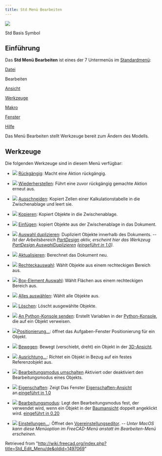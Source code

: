 ```yaml
---
title: Std Menü Bearbeiten
---
```


![](/images/Freecad.svg)

Std Basis Symbol

## Einführung

Das **Std Menü Bearbeiten** ist eines der 7 Untermenüs im [Standardmenü](/Standard_Menu/de "Standard Menu/de"):

[Datei](/Std_File_Menu/de "Std File Menu/de")

Bearbeiten

[Ansicht](/Std_View_Menu/de "Std View Menu/de")

[Werkzeuge](/Std_Tools_Menu/de "Std Tools Menu/de")

[Makro](/Std_Macro_Menu/de "Std Macro Menu/de")

[Fenster](/Std_Windows_Menu/de "Std Windows Menu/de")

[Hilfe](/Std_Help_Menu/de "Std Help Menu/de")

Das Menü Bearbeiten stellt Werkzeuge bereit zum Ändern des Modells.

## Werkzeuge

Die folgenden Werkzeuge sind in diesem Menü verfügbar:

- ![](/images/Std_Undo.svg) [Rückgängig](/Std_Undo/de "Std Undo/de"): Macht eine Aktion rückgängig.

- ![](/images/Std_Redo.svg) [Wiederherstellen](/Std_Redo/de "Std Redo/de"): Führt eine zuvor rückgängig gemachte Aktion erneut aus.

- ![](/images/Std_Cut.svg) [Ausschneiden](/Std_Cut/de "Std Cut/de"): Kopiert Zellen einer Kalkulationstabelle in die Zwischenablage und leert sie.

- ![](/images/Std_Copy.svg) [Kopieren](/Std_Copy/de "Std Copy/de"): Kopiert Objekte in die Zwischenablage.

- ![](/images/Std_Paste.svg) [Einfügen](/Std_Paste/de "Std Paste/de"): kopiert Objekte aus der Zwischenablage in das Dokument.

- ![](/images/Std_DuplicateSelection.svg) [Auswahl duplizieren](/Std_DuplicateSelection/de "Std DuplicateSelection/de"): Dupliziert Objekte innerhalb des Dokuments. _-- Ist der Arbeitsbereich [PartDesign](/PartDesign_Workbench/de "PartDesign Workbench/de") aktiv, erscheint hier das Werkzeug [PartDesign AuswahlDuplizieren](/index.php?title=PartDesign_DuplicateSelection/de&action=edit&redlink=1 "PartDesign DuplicateSelection/de (page does not exist)") ([eingeführt in 1.0](/Release_notes_1.0/de "Release notes 1.0/de"))._

- ![](/images/Std_Refresh.svg) [Aktualisieren](/Std_Refresh/de "Std Refresh/de"): Berechnet das Dokument neu.

- ![](/images/Std_BoxSelection.svg) [Rechteckauswahl](/Std_BoxSelection/de "Std BoxSelection/de"): Wählt Objekte aus einem rechteckigen Bereich aus.

- ![](/images/Std_BoxElementSelection.svg) [Box-Element Auswahl](/Std_BoxElementSelection/de "Std BoxElementSelection/de"): Wählt Flächen aus einem rechteckigen Bereich aus.

- ![](/images/Std_SelectAll.svg) [Alles auswählen](/Std_SelectAll/de "Std SelectAll/de"): Wählt alle Objekte aus.

- ![](/images/Std_Delete.svg) [Löschen](/Std_Delete/de "Std Delete/de"): Löscht ausgewählte Objekte.

- ![](/images/Std_SendToPythonConsole.svg) [An Python-Konsole senden](/Std_SendToPythonConsole/de "Std SendToPythonConsole/de"): Erstellt Variablen in der [Python-Konsole](/Python_console/de "Python console/de"), die auf ein Objekt verweisen.

- ![](/images/Std_Placement.svg)[Positionierung...](/Std_Placement/de "Std Placement/de"): öffnet das Aufgaben-Fenster Positionierung für ein Objekt.

- ![](/images/Std_TransformManip.svg) [Bewegen](/Std_TransformManip/de "Std TransformManip/de"): Bewegt (verschiebt, dreht) ein Objekt in der [3D-Ansicht](/3D_view/de "3D view/de").

- ![](/images/Std_Alignment.svg) [Ausrichtung...](/Std_Alignment/de "Std Alignment/de"): Richtet ein Objekt in Bezug auf ein festes Referenzobjekt aus.

- ![](/images/Std_Edit.svg) [Bearbeitungsmodus umschalten](/Std_Edit/de "Std Edit/de") Aktiviert oder deaktiviert den Bearbeitungsmodus eines Objekts.

- ![](/images/Std_Properties.svg) [Eigenschaften](/Std_Properties/de "Std Properties/de"): Zeigt Das Fenster [Eigenschaften-Ansicht](/Property_editor/de "Property editor/de") an.[eingeführt in 1.0](/Release_notes_1.0/de "Release notes 1.0/de")

- ![](/images/Std_UserEditMode.svg) [Bearbeitungsmodus](/Std_UserEditMode/de "Std UserEditMode/de"): Legt den Bearbeitungsmodus fest, der verwendet wird, wenn ein Objekt in der [Baumansicht](/Tree_view/de "Tree view/de") doppelt angeklickt wird. [eingeführt in 0.20](/Release_notes_0.20/de "Release notes 0.20/de")

- ![](/images/Std_DlgPreferences.svg) [Einstellungen...](/Std_DlgPreferences/de "Std DlgPreferences/de"): Öffnet den [Voereinstellungseditor](/Preferences_Editor/de "Preferences Editor/de"). _-- Unter MacOS kann diese Menüoption im FreeCAD-Menü anstatt im Bearbeiten-Menü erscheinen._

Retrieved from "<http://wiki.freecad.org/index.php?title=Std_Edit_Menu/de&oldid=1497069>"
